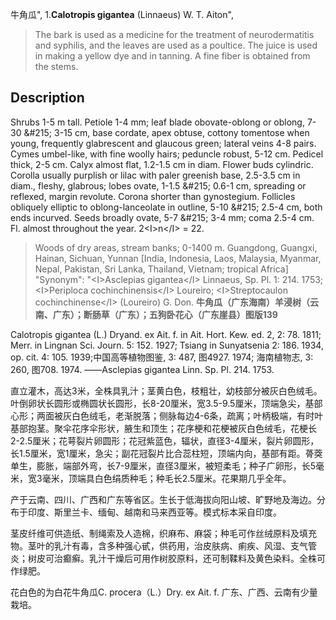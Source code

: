 牛角瓜",
1.**Calotropis gigantea** (Linnaeus) W. T. Aiton",

> The bark is used as a medicine for the treatment of neurodermatitis and syphilis, and the leaves are used as a poultice. The juice is used in making a yellow dye and in tanning. A fine fiber is obtained from the stems.

## Description
Shrubs 1-5 m tall. Petiole 1-4 mm; leaf blade obovate-oblong or oblong, 7-30 &amp;#215; 3-15 cm, base cordate, apex obtuse, cottony tomentose when young, frequently glabrescent and glaucous green; lateral veins 4-8 pairs. Cymes umbel-like, with fine woolly hairs; peduncle robust, 5-12 cm. Pedicel thick, 2-5 cm. Calyx almost flat, 1.2-1.5 cm in diam. Flower buds cylindric. Corolla usually purplish or lilac with paler greenish base, 2.5-3.5 cm in diam., fleshy, glabrous; lobes ovate, 1-1.5 &amp;#215; 0.6-1 cm, spreading or reflexed, margin revolute. Corona shorter than gynostegium. Follicles obliquely elliptic to oblong-lanceolate in outline, 5-10 &amp;#215; 2.5-4 cm, both ends incurved. Seeds broadly ovate, 5-7 &amp;#215; 3-4 mm; coma 2.5-4 cm. Fl. almost throughout the year. 2&lt;I&gt;n&lt;/I&gt; = 22.

> Woods of dry areas, stream banks; 0-1400 m. Guangdong, Guangxi, Hainan, Sichuan, Yunnan [India, Indonesia, Laos, Malaysia, Myanmar, Nepal, Pakistan, Sri Lanka, Thailand, Vietnam; tropical Africa]
  "Synonym": "&lt;I&gt;Asclepias gigantea&lt;/I&gt; Linnaeus, Sp. Pl. 1: 214. 1753; &lt;I&gt;Periploca cochinchinensis&lt;/I&gt; Loureiro; &lt;I&gt;Streptocaulon cochinchinense&lt;/I&gt; (Loureiro) G. Don.
**牛角瓜（广东海南）羊浸树（云南、广东）；断肠草（广东）；五狗卧花心（广东崖县）图版139**

Calotropis gigantea (L.) Dryand. ex Ait. f. in Ait. Hort. Kew. ed. 2, 2: 78. 1811; Merr. in Lingnan Sci. Journ. 5: 152. 1927; Tsiang in Sunyatsenia 2: 186. 1934, op. cit. 4: 105. 1939;中国高等植物图鉴, 3: 487, 图4927. 1974; 海南植物志, 3: 260, 图708. 1974. ——Asclepias gigantea Linn. Sp. Pl. 214. 1753.

直立灌木，高达3米，全株具乳汁；茎黄白色，枝粗壮，幼枝部分被灰白色绒毛。叶倒卵状长圆形或椭圆状长圆形，长8-20厘米，宽3.5-9.5厘米，顶端急尖，基部心形；两面被灰白色绒毛，老渐脱落；侧脉每边4-6条，疏离；叶柄极端，有时叶基部抱茎。聚伞花序伞形状，腋生和顶生；花序梗和花梗被灰白色绒毛，花梗长2-2.5厘米；花萼裂片卵圆形；花冠紫蓝色，辐状，直径3-4厘米，裂片卵圆形，长1.5厘米，宽1厘米，急尖；副花冠裂片比合蕊柱短，顶端内向，基部有距。蓇葖单生，膨胀，端部外弯，长7-9厘米，直径3厘米，被短柔毛；种子广卵形，长5毫米，宽3毫米，顶端具白色绢质种毛；种毛长2.5厘米。花果期几乎全年。

产于云南、四川、广西和广东等省区。生长于低海拔向阳山坡、旷野地及海边。分布于印度、斯里兰卡、缅甸、越南和马来西亚等。模式标本采自印度。

茎皮纤维可供造纸、制绳索及人造棉，织麻布、麻袋；种毛可作丝绒原料及填充物。茎叶的乳汁有毒，含多种强心甙，供药用，治皮肤病、痢疾、风湿、支气管炎；树皮可治癫癣。乳汁干燥后可用作树胶原料，还可制鞣料及黄色染料。全株可作绿肥。

花白色的为白花牛角瓜C. procera（L.）Dry. ex Ait. f. 广东、广西、云南有少量栽培。

